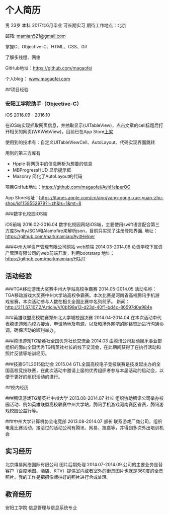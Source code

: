 # 个人简历

男 23岁 本科 2017年6月毕业 可长期实习 期待工作地点：北京

邮箱: mamian521@gmail.com

掌握C、Objective-C、HTML、CSS、Git

了解多线程、网络

GitHub地址：https://github.com/magaofei

个人blog： www.magaofei.com

##项目经验

### 安阳工学院助手（Objective-C）

iOS 2016.09 - 2016.10

在iOS端实现抓取网页信息，并抽取显示(UITableView)，点击文章的cell标题后打开相关的网页(WKWebView)，目前已在App Store[上架](https://itunes.apple.com/cn/app/yang-gong-xue-yuan-zhu-shou/id1159552979?l=zh&ls=1&mt=8)

使用到的技术有：自定义UITableViewCell、AutoLayout、代码实现界面跳转

用到的第三方库有

- Hpple  将网页中的信息解析为想要的信息
- MBProgressHUD  显示提示框
- Masonry  简化了AutoLayout的代码

项目GitHub地址：https://github.com/magaofei/AyitHelperOC

App Store地址：https://itunes.apple.com/cn/app/yang-gong-xue-yuan-zhu-shou/id1159552979?l=zh&ls=1&mt=8

###数字化校园iOS端

iOS前端  	2016.02-2016.04
数字化校园网站iOS端，主要使用swift语言配合第三方库SwiftyJSON和Alamofire来解析json，目前只实现了注册登陆界面. 地址：https://github.com/markmamian/AyitHelper

###中州大学资产管理有限公司网站
web前端  	2014.03-2014.06
负责学校下属资产管理有限公司的web前端开发，利用bootstarp 地址：https://github.com/markmamian/HQJT

## 活动经验

###TGA移动游戏大奖赛中州大学站高校争霸赛 2014.05-2014.05
活动名称：TGA移动游戏大奖赛中州大学站高校争霸赛。本次比赛是河南省高校腾讯手机游戏省赛，本次活动参与人数在相关全国比赛中名列前茅。 新闻：http://211.67.107.2/Article/V/0b198e13-d23d-40f1-bd4c-86597d0e984e

###英雄联盟高校联赛郑州北大学城校园决赛  2014.04-2014.04
在本次活动中代表腾讯游戏向校方接洽，申请场地及电源，以及和场外网吧的网络赞助进行沟通协调，确保活动的顺利举办。

###腾讯游戏TG精英社全国优秀社长交流会 2014.03
由腾讯公司互动娱乐事业部组织的面向全国优秀TG精英社社长的线下交流会，在此期间获得了在执行活动和照片反馈等培训经历。

###技嘉GTL2015启动会 2015.04
GTL全国高校电子竞技联赛是技发起主办的全国高校竞技联赛，在此次活动中邀请上届的优秀组织者参与本届活动的启动会，以便于更好的组织活动的进行。

##校内经历

###腾讯游戏TG精英社中州大学  2013.08-2014.07
社长
组织协助腾讯公司举办校园活动、例如英雄联盟高校联赛中州大学站，腾讯手机游戏河南赛区省赛，腾讯游戏校园公益行等。

###中州大学计算机协会电竞部  2013.08-2014.07
部长
联系游戏厂商公司，组织电竞比赛活动，接洽过的活动公司有腾讯、网易、技嘉等，并得到多次外出培训机会

## 实习经历

北京煤易网络国际有限公司
图片后期处理  	2014.07-2014.09
公司的主要业务是替客户（百度地图、酒店、KTV）提供室内或者室外的街景图片也就是360度的全景照片。我的工作是把摄像师拍好的照片进行合成处理。

## 教育经历

安阳工学院 信息管理与信息系统专业

